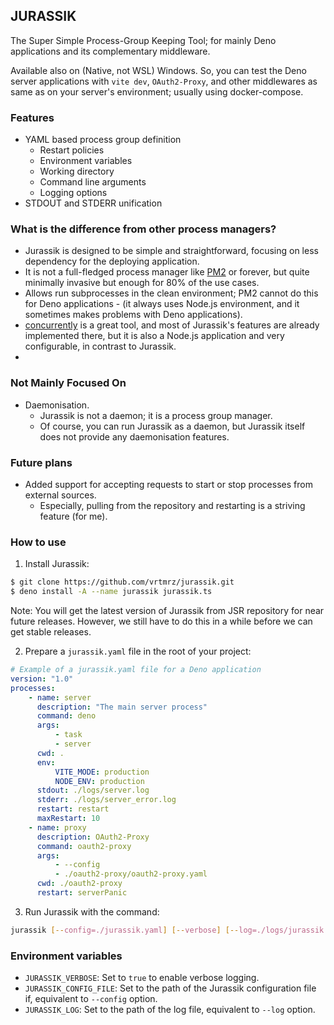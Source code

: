 ## JURASSIK

The Super Simple Process-Group Keeping Tool; for mainly Deno applications and its complementary middleware.

Available also on (Native, not WSL) Windows. So, you can test the Deno server applications with `vite dev`, `OAuth2-Proxy`, and other middlewares as same as on your server's environment; usually using docker-compose.

### Features

-   YAML based process group definition
    -   Restart policies
    -   Environment variables
    -   Working directory
    -   Command line arguments
    -   Logging options
-   STDOUT and STDERR unification

### What is the difference from other process managers?

-   Jurassik is designed to be simple and straightforward, focusing on less dependency for the deploying application.
-   It is not a full-fledged process manager like [PM2](https://pm2.keymetrics.io/) or forever, but quite minimally
    invasive but enough for 80% of the use cases.
-   Allows run subprocesses in the clean environment; PM2 cannot do this for Deno applications - (it always uses Node.js
    environment, and it sometimes makes problems with Deno applications).
-   [concurrently](https://github.com/open-cli-tools/concurrently) is a great tool, and most of Jurassik's features are
    already implemented there, but it is also a Node.js application and very configurable, in contrast to Jurassik.
-

### Not Mainly Focused On

-   Daemonisation.
    -   Jurassik is not a daemon; it is a process group manager.
    -   Of course, you can run Jurassik as a daemon, but Jurassik itself does not provide any daemonisation features.

### Future plans

-   Added support for accepting requests to start or stop processes from external sources.
    -   Especially, pulling from the repository and restarting is a striving feature (for me).

### How to use

1. Install Jurassik:

```bash
$ git clone https://github.com/vrtmrz/jurassik.git
$ deno install -A --name jurassik jurassik.ts
```

Note: You will get the latest version of Jurassik from JSR repository for near future releases. However, we still have
to do this in a while before we can get stable releases.

2. Prepare a `jurassik.yaml` file in the root of your project:

```yaml
# Example of a jurassik.yaml file for a Deno application
version: "1.0"
processes:
    - name: server
      description: "The main server process"
      command: deno
      args:
          - task
          - server
      cwd: .
      env:
          VITE_MODE: production
          NODE_ENV: production
      stdout: ./logs/server.log
      stderr: ./logs/server_error.log
      restart: restart
      maxRestart: 10
    - name: proxy
      description: OAuth2-Proxy
      command: oauth2-proxy
      args:
          - --config
          - ./oauth2-proxy/oauth2-proxy.yaml
      cwd: ./oauth2-proxy
      restart: serverPanic
```

3. Run Jurassik with the command:

```bash
jurassik [--config=./jurassik.yaml] [--verbose] [--log=./logs/jurassik.log]
```

### Environment variables

-   `JURASSIK_VERBOSE`: Set to `true` to enable verbose logging.
-   `JURASSIK_CONFIG_FILE`: Set to the path of the Jurassik configuration file if, equivalent to `--config` option.
-   `JURASSIK_LOG`: Set to the path of the log file, equivalent to `--log` option.
